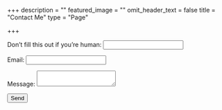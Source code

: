 +++
description = ""
featured_image = ""
omit_header_text = false
title = "Contact Me"
type = "Page"

+++
    <form name="contact" method="POST" netlify-honeypot="bot-field" data-netlify="true">
      <p class="hidden">
        <label>Don’t fill this out if you’re human: <input name="bot-field" /></label>
      </p>
      <p>
        <label>Email: <input type="text" name="email" /></label>
      </p>
      <p>
        <label>Message: <textarea name="message"></textarea></label>
      </p>
      <p>
        <button type="submit">Send</button>
      </p>
    </form>